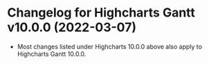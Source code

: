 # Changelog for Highcharts Gantt v10.0.0 (2022-03-07)

- Most changes listed under Highcharts 10.0.0 above also apply to Highcharts Gantt 10.0.0.

